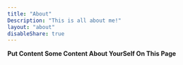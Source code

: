 ```yaml
---
title: "About"
Description: "This is all about me!"
layout: "about"
disableShare: true
---
```


**Put Content Some Content About YourSelf On This Page**